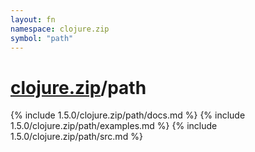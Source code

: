 ```yaml
---
layout: fn
namespace: clojure.zip
symbol: "path"
---
```


# [clojure.zip](../)/path

{% include 1.5.0/clojure.zip/path/docs.md %}
{% include 1.5.0/clojure.zip/path/examples.md %}
{% include 1.5.0/clojure.zip/path/src.md %}

